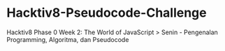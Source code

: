 # Hacktiv8-Pseudocode-Challenge
Hacktiv8 Phase 0 Week 2: The World of JavaScript > Senin - Pengenalan Programming, Algoritma, dan Pseudocode
